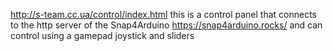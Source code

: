 http://s-team.cc.ua/control/index.html
this is a control panel that connects to the http server of the Snap4Arduino https://snap4arduino.rocks/ and can control using a gamepad joystick and sliders
